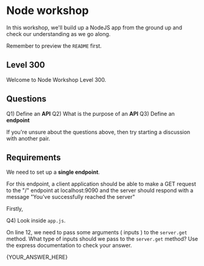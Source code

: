 

# Node workshop

In this workshop, we'll build up a NodeJS app from the ground up and check our understanding as we go along.

Remember to preview the `README` first.


## Level 300

Welcome to Node Workshop Level 300.

## Questions

Q1) Define an **API** 
Q2) What is the purpose of an **API**
Q3) Define an **endpoint**

If you're unsure about the questions above, then try starting a discussion with another pair.

## Requirements

We need to set up a **single endpoint**.

For this endpoint, a client application should be able to make a GET request to the "/" endpoint at localhost:9090
and the server should respond with a message "You've successfully reached the server"

Firstly,

Q4) Look inside `app.js`.

On line 12, we need to pass some arguments ( inputs ) to the `server.get` method. 
What type of inputs should we pass to the `server.get` method? Use the express documentation to check your answer.
 

{YOUR_ANSWER_HERE}

